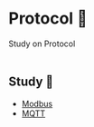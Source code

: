 # Protocol 🧬
Study on Protocol
<br><br>

## Study 🔎
+   [Modbus](https://github.com/dlwnsgur9242/TIL/blob/main/Network/%ED%94%84%EB%A1%9C%ED%86%A0%EC%BD%9C/Modbus/Modbus.md)
+   [MQTT](https://github.com/dlwnsgur9242/TIL/blob/main/Network/%ED%94%84%EB%A1%9C%ED%86%A0%EC%BD%9C/MQTT/MQTT.md)

<br>
